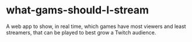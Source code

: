 # what-gams-should-I-stream
A web app to show, in real time, which games have most viewers and least streamers, that can be played to best grow a Twitch audience.
